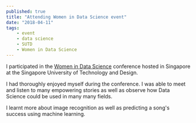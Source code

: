 ```yaml
---
published: true
title: "Attending Women in Data Science event"
date: "2018-04-11"
tags:
    - event
    - data science
    - SUTD
    - Women in Data Science
---
```

I participated in the [Women in Data Science](http://www.widsconference.org/) conference hosted in Singapore at the Singapore University of Technology and Design. 	

I had thoroughly enjoyed myself during the conference. I was able to meet and listen to many empowering stories as well as observe how Data Science could be used in many many fields. 

I learnt more about image recognition as well as predicting a song's success using machine learning.
